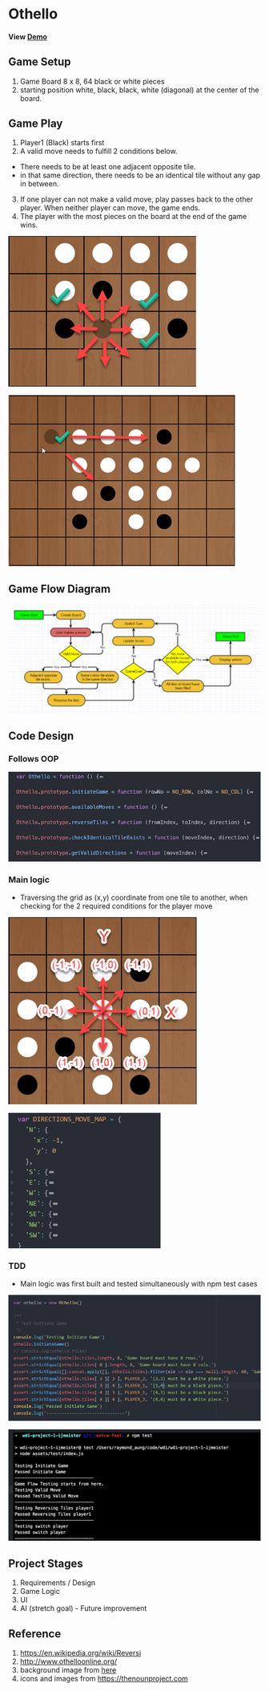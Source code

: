# Othello

#### View [Demo](https://raymzag.github.io/wdi-project-1/)

## Game Setup

1. Game Board 8 x 8, 64 black or white pieces
2. starting position white, black, black, white (diagonal) at the center of the board.

## Game Play

1. Player1 (Black) starts first
2. A valid move needs to fulfill 2 conditions below.
  - There needs to be at least one adjacent opposite tile.  
  - in that same direction, there needs to be an identical tile without any gap in between.
3. If one player can not make a valid move, play passes back to the other player. When neither player can move, the game ends.
4. The player with the most pieces on the board at the end of the game wins.

![screenshot](assets/images/readMe/valid_dir.png "Valid directions")

![screenshot](assets/images/readMe/valid_move.png "Valid Move")

## Game Flow Diagram

![screenshot](assets/images/readMe/flowchart2.png "flowchart")

## Code Design

### Follows OOP

![screenshot](assets/images/readMe/OOP.png "OOP")

### Main logic

- Traversing the grid as (x,y) coordinate from one tile to another, when checking for the 2 required conditions for the player move

![screenshot](assets/images/readMe/coordinate.png "Coordinate")

![screenshot](assets/images/readMe/coordinate_code.png "Coordinate")

### TDD

- Main logic was first built and tested simultaneously with npm test cases

![screenshot](assets/images/readMe/tdd.png "tdd")

![screenshot](assets/images/readMe/test.png "test output")

## Project Stages

1. Requirements / Design
2. Game Logic
3. UI
4. AI (stretch goal) - Future improvement

## Reference
1. https://en.wikipedia.org/wiki/Reversi
2. http://www.othelloonline.org/
3. background image from [here](http://jsfiddle.net/ThinkingStiff/jUr9E/)
4. icons and images from https://thenounproject.com
